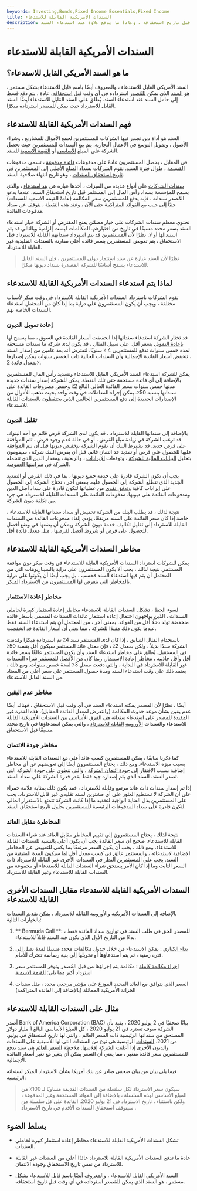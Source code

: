 ```yaml
---
keywords: Investing,Bonds,Fixed Income Essentials,Fixed Income
title: السندات الأمريكية القابلة للاستدعاء
description: يمكن للمُصدر استرداد السند الأمريكي القابل للاستدعاء في أي وقت قبل تاريخ استحقاقه ، وعادةً ما يدفع علاوة عند استدعاء السند.
---
```


# السندات الأمريكية القابلة للاستدعاء
## ما هو السند الأمريكي القابل للاستدعاء؟

السند الأمريكي القابل للاستدعاء ، والمعروف أيضًا باسم قابل للاستدعاء بشكل مستمر ، هو [السند](/bond) الذي يمكن [للمُصدر](/issuer) استرداده في أي وقت قبل [استحقاقه](/maturity). عادة ، يتم دفع قسط إلى حامل السند عند استدعاء السند. يُطلق على السند القابل للاستدعاء أيضًا السند القابل للاسترداد حيث يمكن للمصدر استرداده مبكرًا.

## فهم السندات الأمريكية القابلة للاستدعاء

السند هو أداة دين تصدر فيها الشركات للمستثمرين لجمع الأموال للمشاريع ، وشراء الأصول ، وتمويل التوسع في الأعمال التجارية. يتم بيع السندات للمستثمرين حيث تحصل الشركة على المبلغ [الأساسي](/principal) أو [القيمة الاسمية](/facevalue) للسند.

في المقابل ، يحصل المستثمرون عادةً على مدفوعات [فائدة مدفوعة](/interestrate) ، تسمى مدفوعات [القسيمة](/coupon) ، طوال فترة السند. تقوم الشركات بسداد المبلغ الأصلي إلى المستثمرين في [تاريخ استحقاق السندات](/maturitydate) ، وهو تاريخ انتهاء صلاحية السند.

[سندات الشركات](/corporatebond) على أنواع عديدة من الميزات ، أحدها عبارة عن [بند استدعاء](/callprovision) ، والذي يسمح للمؤسسة بسداد رأس المال إلى المستثمر قبل تاريخ استحقاق السند. عندما يدعو المُصدر سنداته ، فإنه يدفع للمستثمرين سعر المكالمة (عادةً القيمة الاسمية للسندات) جنبًا إلى جنب مع الفوائد المتراكمة حتى الآن ، وعند هذه النقطة ، يتوقف عن سداد مدفوعات الفائدة.

تحتوي معظم سندات الشركات على خيار مضمّن يمنح المقترض أو الشركة خيار استدعاء السند بسعر محدد مسبقًا في تاريخ من اختيارهم. المكالمات ليست إلزامية وبالتالي قد يتم استبدالها أو لا. نظرًا لأن المستثمرين قد يتم استرداد سنداتهم القابلة للاسترداد قبل الاستحقاق ، يتم تعويض المستثمرين بسعر فائدة أعلى مقارنة بالسندات التقليدية غير القابلة للاسترداد.

> نظرًا لأن السند عبارة عن سند استثمار دولي للمستثمرين ، فإن السند القابل للاستدعاء يسمح أساسًا للشركة المصدرة بسداد ديونها مبكرًا.

>

## لماذا يتم استدعاء السندات الأمريكية القابلة للاستدعاء

تقوم الشركات باسترداد السندات الأمريكية القابلة للاسترداد في وقت مبكر لأسباب مختلفة ، ويجب أن يكون المستثمرون على دراية بما إذا كان من المحتمل استدعاء السندات الخاصة بهم.

### إعادة تمويل الديون

قد تختار الشركة استدعاء سنداتها إذا انخفضت أسعار الفائدة في السوق ، مما يسمح لها [بإعادة التمويل](/refinance) بسعر أقل. على سبيل المثال ، قد يكون لدى شركة ما سندات مستحقة لمدة خمس سنوات تدفع للمستثمرين 4 ٪ سنويًا. لنفترض أنه بعد عامين من إصدار السند ، تنخفض أسعار الفائدة الإجمالية وأن السندات الحالية ذات الخمس سنوات يمكن إصدارها بمعدل فائدة 2٪.

يمكن للشركة استدعاء السند الأمريكي القابل للاستدعاء وتسديد رأس المال للمستثمرين بالإضافة إلى أي فائدة مستحقة حتى تلك النقطة. يمكن للشركة إصدار سندات جديدة مدتها خمس سنوات بسعر الفائدة الحالي البالغ 2٪ وخفض مصروفات الفائدة على سنداتها بنسبة 50٪. يمكن إجراء المعاملات في وقت واحد بحيث تذهب الأموال من الإصدارات الجديدة إلى دفع المستثمرين الحاليين الذين يحتفظون بالسندات القابلة للاستدعاء.

### تقليل الديون

بالإضافة إلى سنداتها القابلة للاسترداد ، قد يكون لدى الشركة قرض قائم مع أحد البنوك. قد ترغب الشركة في زيادة مبلغ القرض ، أو في حالة عدم وجود قرض ، تتم الموافقة على قرض جديد. قد يشترط البنك أن تقوم الشركة بتخفيض ديونها قبل أن تتم الموافقة عليها للحصول على قرض أو تمديد حد ائتمان قائم. قبل أن يقرض البنك شركة ، سيقومون بتحليل [البيانات المالية للشركة](/financial-statements) ، وتوقعات [الإيرادات](/revenue) ، والربحية ، ومقدار الدين الذي تتحمله الشركة في [ميزانيتها العمومية](/balancesheet).

يجب أن تكون الشركة قادرة على خدمة جميع ديونها ، بما في ذلك القرض أو التمديد الجديد الذي تتطلع الشركة إلى الحصول عليه. بمعنى آخر ، تحتاج الشركة إلى الحصول على إيرادات كافية [وتدفق نقدي](/freecashflow) من عملياتها لتكون قادرة على سداد أصل الدين ومدفوعات الفائدة على ديونها. مدفوعات الفائدة على السندات القابلة للاسترداد هي جزء من تكلفة ديون الشركة.

نتيجة لذلك ، قد يطلب البنك من الشركة تخفيض أو سداد سنداتها القابلة للاستدعاء ، خاصة إذا كان سعر الفائدة على السند مرتفعًا. يؤدي إلغاء مدفوعات الفائدة من السندات القابلة للاسترداد إلى تقليل تكاليف خدمة ديون الشركة ويمكن أن يضعها في وضع أفضل للحصول على قرض أو شروط أفضل لقرضها ، مثل معدل فائدة أقل.

## مخاطر السندات الأمريكية القابلة للاستدعاء

يمكن للشركات استرداد السندات الأمريكية القابلة للاستدعاء في وقت مبكر دون موافقة المستثمر. نتيجة لذلك ، يجب ألا يكون المستثمرون على دراية بالسيناريوهات التي من المحتمل أن يتم فيها استدعاء السند فحسب ، بل يجب أيضًا أن يكونوا على دراية بالمخاطر التي يتعرض لها المستثمرون من الاسترداد المبكر.

### مخاطر إعادة الاستثمار

لسوء الحظ ، تشكل السندات القابلة للاستدعاء مخاطر [إعادة استثمار كبيرة](/reinvestmentrisk) لحاملي السندات ، الذين يواجهون احتمال إعادة استثمار عائدات السندات المسمى بأسعار فائدة منخفضة تولد دخلًا أقل من الفوائد. بمعنى آخر ، من المحتمل أن يتم استدعاء السند فقط عندما يكون ذلك مفيدًا للشركة ، مما يعني أن أسعار الفائدة قد انخفضت.

باستخدام المثال السابق ، إذا كان لدى المستثمر سند 4٪ تم استرداده مبكرًا وقدمت الشركة سندًا بديلاً ، ولكن بمعدل 2٪ ، فإن معدل عائد المستثمر سيكون أقل بنسبة 50٪ في المستقبل. يُطلق على مخاطر استدعاء السند وأن يكون المستثمر عالقًا بسعر فائدة أقل وأقل جاذبية ، مخاطر إعادة الاستثمار. ربما كان من الأفضل للمستثمر شراء السندات غير القابلة للاسترداد في البداية ، والتي دفعت معدل 3٪ لمدة خمس سنوات. ومع ذلك ، يعتمد ذلك على وقت استدعاء السند ومدة حصول المستثمر على سعر أعلى من المعتاد من السند القابل للاستدعاء.

### مخاطر عدم اليقين

أيضًا ، نظرًا لأن المصدر يمكنه استدعاء السند في أي وقت قبل الاستحقاق ، فهناك أيضًا عدم يقين بشأن موعد حدوث المكالمة (والتعرض لمعدل الفائدة المقابل). هذه القدرة غير المقيدة للمصدر على استدعاء سنداته هي الفرق الأساسي بين السندات الأمريكية القابلة للاستدعاء والسندات [الأوروبية](/europeancallablebond) [القابلة للاسترداد](/europeancallablebond) ، والتي يمكن استدعاؤها في تاريخ محدد مسبقًا قبل الاستحقاق.

### مخاطر جودة الائتمان

كما ذكرنا سابقًا ، يمكن للمستثمرين كسب عائد أعلى مع السندات القابلة للاستدعاء بسبب ميزة الاستدعاء. ومع ذلك ، يحتاج المستثمرون أيضًا إلى تعويضهم عن أي مخاطر إضافية بسبب الافتقار إلى [جودة ائتمان الشركة](/creditquality) ، والتي تنطوي على جودة الشركة التي تصدر السند. السند الذي يتم إصداره جيد فقط بقدر قدرة الشركة على سداد السند.

إذا تم إصدار سندات ذات عائد مرتفع وقابلة للاسترداد ، فقد يكون ذلك بمثابة علامة حمراء على أن الشركة لا تستطيع العثور على أي مشترين لسند تقليدي غير قابل للاسترداد. يجب على المستثمرين بذل العناية الواجبة لتحديد ما إذا كانت الشركة تتمتع بالاستقرار المالي لتكون قادرة على سداد المدفوعات الرئيسية للمستثمرين بحلول تاريخ استحقاق السند.

### المخاطرة مقابل العائد

نتيجة لذلك ، يحتاج المستثمرون إلى تقييم المخاطر مقابل العائد عند شراء السندات القابلة للاستدعاء. صحيح أن سعر الفائدة يجب أن يكون أعلى بالنسبة للسندات القابلة للاستدعاء. ومع ذلك ، يجب أن يكون السعر مرتفعًا بما يكفي للتعويض عن المخاطر الإضافية لاستدعائه ، والمستثمر عالق في كسب معدل أقل لما سيكون المدة المتبقية من السند. يجب على المستثمرين النظر في السندات الأخرى غير القابلة للاسترداد ذات السعر الثابت وما إذا كان الأمر يستحق شراء السندات القابلة للاستدعاء أو مجموعة من السندات القابلة للاستدعاء وغير القابلة للاسترداد.

## السندات الأمريكية القابلة للاستدعاء مقابل السندات الأخرى القابلة للاستدعاء

بالإضافة إلى السندات الأمريكية والأوروبية القابلة للاسترداد ، يمكن تقديم السندات بالخيارات التالية:

1. ** Bermuda Call **: للمصدر الحق في طلب السند في تواريخ سداد الفائدة فقط ، بدءًا من التاريخ الأول الذي يكون فيه السند قابلاً للاستدعاء.

1. [نداء الكناري](/canary_call) : يمكن الاستدعاء من خلال جدول مكالمات محدد مسبقًا لمدة تصل إلى فترة زمنية ، ثم يتم استدعاؤها أو تحويلها إلى بنية رصاصة تتحرك للأمام.

1. [إجراء مكالمة كاملة](/make-wholecall) : مكالمة يتم إجراؤها من قبل المُصدر وتوفر للمستثمر سعر استرداد أكبر مما يلي: [القيمة الاسمية](/parvalue)

1. السعر الذي يتوافق مع العائد المحدد الموزع على مؤشر مرجعي محدد ، مثل سندات الخزانة الأمريكية المماثلة (بالإضافة إلى الفائدة المتراكمة)

## مثال على السندات القابلة للاستدعاء

أصدر Bank of America Corporation (BAC) بيانًا صحفيًا في 2 يوليو 2020 ، يفيد بأن الشركة سوف تسترد في 21 يوليو 2020 ، كل المبلغ الأساسي البالغ 1 مليار دولار المستحق من سنداتها الرئيسية ذات السعر العائم ، والتي لها تاريخ استحقاق في يوليو. من 2021. [السندات](/seniornote) الرئيسية هي نوع من السندات التي لها الأسبقية على السندات والديون الأخرى إذا أعلنت الشركة إفلاسها. ملاحظة [السعر العائم](/frn) هي سند يدفع للمستثمرين سعر فائدة متغير ، مما يعني أن السعر يمكن أن يتغير مع تغير أسعار الفائدة الإجمالية.

فيما يلي بيان من بيان صحفي صادر عن بنك أمريكا بشأن الاسترداد المبكر لسنداته الرئيسية:

>

> سيكون سعر الاسترداد لكل سلسلة من السندات القديمة مساويًا لـ 100٪ من المبلغ الأساسي لهذه السلسلة ، بالإضافة إلى الفوائد المستحقة وغير المدفوعة ، ولكن باستثناء ، تاريخ الاسترداد في 21 يوليو 2020. الفائدة على كل سلسلة من سيتوقف استحقاق السندات الأقدم في تاريخ الاسترداد .

>

## يسلط الضوء

- تشكل السندات الأمريكية القابلة للاستدعاء مخاطر إعادة استثمار كبيرة لحاملي السندات.

- عادة ما تدفع السندات الأمريكية القابلة للاسترداد عائدًا أعلى من السندات غير القابلة للاسترداد من نفس تاريخ الاستحقاق وجودة الائتمان.

- السند الأمريكي القابل للاستدعاء ، والمعروف أيضًا باسم قابل للاستدعاء بشكل مستمر ، هو السند الذي يمكن للمُصدر استرداده في أي وقت قبل تاريخ استحقاقه.

